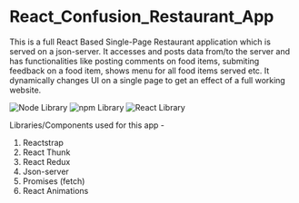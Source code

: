 # React_Confusion_Restaurant_App

This is a full React Based Single-Page Restaurant application which is served on a json-server. It accesses and posts data from/to the server and has functionalities like posting comments on food items, submiting feedback on a food item, shows menu for all food items served etc. It dynamically changes UI on a single page to get an effect of a full working website.    

![Node Library](https://camo.githubusercontent.com/e20aa9925fa7a5e6060ca770214787d225506898/68747470733a2f2f696d672e736869656c64732e696f2f62616467652f6e6f64652d76362e31312e302d677265656e2e737667)
![npm Library](https://camo.githubusercontent.com/674f1825cce6aacd8abe787a91e73ed0332fe953/68747470733a2f2f696d672e736869656c64732e696f2f62616467652f6e706d2d76362e342e312d7265642e737667)
![React Library](https://camo.githubusercontent.com/fba74f1c435b813c80b594c11db50e28cdeeed2c/68747470733a2f2f696d672e736869656c64732e696f2f62616467652f72656163742d7631362e352e322d626c75652e737667)

Libraries/Components used for this app - 
1. Reactstrap
2. React Thunk
3. React Redux
4. Json-server
5. Promises (fetch)
6. React Animations
